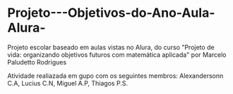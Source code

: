 # Projeto---Objetivos-do-Ano-Aula-Alura-
Projeto escolar baseado em aulas vistas no Alura, do curso "Projeto de vida: organizando objetivos futuros com matemática aplicada" por Marcelo Paludetto Rodrigues

Atividade realiazada em gupo com os seguintes membros: Alexandersonn C.A, Lucius C.N, Miguel A.P, Thiagos P.S. 
